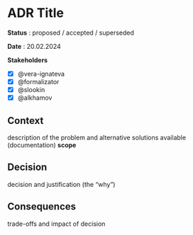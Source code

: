 # ADR Title

**Status** : proposed / accepted / superseded

**Date** : 20.02.2024

**Stakeholders**

- [x] @vera-ignateva
- [x] @formalizator
- [x] @slookin
- [x] @alkhamov

## Context

description of the problem and alternative solutions available (documentation)
**scope**

## Decision

decision and justification (the “why”)

## Consequences
trade-offs and impact of decision